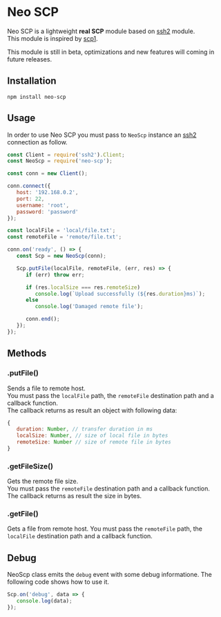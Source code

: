 # Neo SCP

Neo SCP is a lightweight **real SCP** module based on [ssh2](https://github.com/mscdex/ssh2) module.  
This module is inspired by [scp1](https://github.com/pghalliday/scp1).

This module is still in beta, optimizations and new features will coming in future releases.

## Installation

```npm
npm install neo-scp
```

## Usage

In order to use Neo SCP you must pass to `NeoScp` instance an [ssh2](https://github.com/mscdex/ssh2) connection as follow.

```js
const Client = require('ssh2').Client;
const NeoScp = require('neo-scp');

const conn = new Client();

conn.connect({
   host: '192.168.0.2',
   port: 22,
   username: 'root',
   password: 'password'
});

const localFile = 'local/file.txt';
const remoteFile = 'remote/file.txt';

conn.on('ready', () => {
   const Scp = new NeoScp(conn);

   Scp.putFile(localFile, remoteFile, (err, res) => {
      if (err) throw err;

      if (res.localSize === res.remoteSize)
         console.log(`Upload successfully (${res.duration}ms)`);
      else
         console.log('Damaged remote file');

      conn.end();
   });
});
```

## Methods

### .putFile()

Sends a file to remote host.  
You must pass the `localFile` path, the `remoteFile` destination path and a callback function.  
The callback returns as result an object with following data:

```js
{
   duration: Number, // transfer duration in ms
   localSize: Number, // size of local file in bytes
   remoteSize: Number // size of remote file in bytes
}
```

### .getFileSize()

Gets the remote file size.  
You must pass the `remoteFile` destination path and a callback function.  
The callback returns as result the size in bytes.

### .getFile()

Gets a file from remote host.
You must pass the `remoteFile` path, the `localFile` destination path and a callback function.

## Debug

NeoScp class emits the `debug` event with some debug informatione. The following code shows how to use it.

```js
Scp.on('debug', data => {
   console.log(data);
});
```
